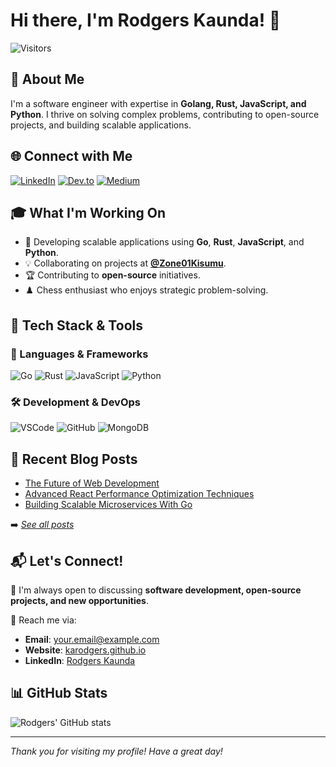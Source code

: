 # Hi there, I'm Rodgers Kaunda! 👋

![Visitors](https://visitor-badge.laobi.icu/badge?page_id=karodgers.karodgers)

## 🚀 About Me

I'm a software engineer with expertise in **Golang, Rust, JavaScript, and Python**. I thrive on solving complex problems, contributing to open-source projects, and building scalable applications.

## 🌐 Connect with Me

[![LinkedIn](https://img.shields.io/badge/LinkedIn-%230077B5.svg?style=for-the-badge&logo=linkedin&logoColor=white)](https://www.linkedin.com/in/rodgers-kaunda)
[![Dev.to](https://img.shields.io/badge/Dev.to-%230A0A0A.svg?style=for-the-badge&logo=dev.to&logoColor=white)](https://dev.to/karodgers)
[![Medium](https://img.shields.io/badge/Medium-%23000000.svg?style=for-the-badge&logo=medium&logoColor=white)](#)

## 🎓 What I'm Working On
- 🚀 Developing scalable applications using **Go**, **Rust**, **JavaScript**, and **Python**.
- 💡 Collaborating on projects at **[@Zone01Kisumu](https://github.com/Zone01Kisumu)**.
- 🏆 Contributing to **open-source** initiatives.
- ♟️ Chess enthusiast who enjoys strategic problem-solving.

## 🔧 Tech Stack & Tools

### 🚀 Languages & Frameworks
![Go](https://img.shields.io/badge/Go-%2300ADD8.svg?style=for-the-badge&logo=go&logoColor=white)
![Rust](https://img.shields.io/badge/Rust-%23000000.svg?style=for-the-badge&logo=rust&logoColor=white)
![JavaScript](https://img.shields.io/badge/JavaScript-%23F7DF1E.svg?style=for-the-badge&logo=javascript&logoColor=black)
![Python](https://img.shields.io/badge/Python-%233776AB.svg?style=for-the-badge&logo=python&logoColor=white)

### 🛠️ Development & DevOps
![VSCode](https://img.shields.io/badge/VSCode-%23007ACC.svg?style=for-the-badge&logo=visual-studio-code&logoColor=white)
![GitHub](https://img.shields.io/badge/GitHub-%23181717.svg?style=for-the-badge&logo=github&logoColor=white)
![MongoDB](https://img.shields.io/badge/MongoDB-%2347A248.svg?style=for-the-badge&logo=mongodb&logoColor=white)

## 📝 Recent Blog Posts

<!-- BLOG-POST-LIST:START -->
- [The Future of Web Development](https://karodgers.github.io/blog/the-future-of-web-development-whats-next-in-2025.html)
- [Advanced React Performance Optimization Techniques](https://karodgers.github.io/blog/advanced-react-performance-optimization-techniques.html)
- [Building Scalable Microservices With Go](https://karodgers.github.io/blog/building-scalable-microservices-with-go.html)
<!-- BLOG-POST-LIST:END -->

➡️ *[See all posts](https://karodgers.github.io/blog/)*

## 📬 Let's Connect!

💬 I'm always open to discussing **software development, open-source projects, and new opportunities**.

📩 Reach me via:
- **Email**: [your.email@example.com](mailto:your.email@example.com)
- **Website**: [karodgers.github.io](https://karodgers.github.io/#contact)
- **LinkedIn**: [Rodgers Kaunda](https://www.linkedin.com/in/rodgers-kaunda)

## 📊 GitHub Stats
![Rodgers' GitHub stats](https://github-readme-stats.vercel.app/api?username=karodgers&show_icons=true&theme=tokyonight)

---

*Thank you for visiting my profile! Have a great day!*
